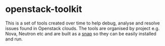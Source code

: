 # openstack-toolkit
This is a set of tools created over time to help debug, analyse and resolve issues found in Openstack clouds. The tools are organised by project e.g. Nova, Neutron etc and are built as a [snap](snapcraft.io/openstack-toolkit) so they can be easily installed and run.
